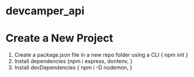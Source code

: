 # devcamper_api

# Create a New Project

1. Create a package.json file in a new repo folder using a CLI { npm init }
2. Install dependencies {npm i express, dontenv, }
3. Install devDependencies { npm i -D nodemon, }

